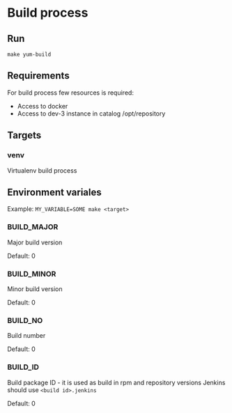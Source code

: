 # Build process

## Run
`make yum-build` 

## Requirements

For build process few resources is required:
* Access to docker
* Access to dev-3 instance in catalog /opt/repository

## Targets

### venv

Virtualenv build process

## Environment variales

Example: `MY_VARIABLE=SOME make <target>`

### BUILD_MAJOR

Major build version

Default: 0

### BUILD_MINOR

Minor build version

Default: 0

### BUILD_NO

Build number

Default: 0

### BUILD_ID

Build package ID - it is used as build in rpm and repository versions
Jenkins should use `<build id>.jenkins`

Default: 0
